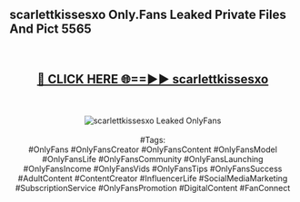 <h2>scarlettkissesxo Only.Fans Leaked Private Files And Pict 5565</h2>
<br>
<div align="center">
<h2><a href="https://mediafiles.top/scarlettkissesxo" rel="nofollow">🔴 CLICK HERE 🌐==►► scarlettkissesxo</a></h2>
<br>
<br>
<a href="https://mediafiles.top/scarlettkissesxo" rel="nofollow" data-target="animated-image.originalLink"><img src="https://i.ibb.co.com/WyWwxjT/player-gif2.gif" alt="scarlettkissesxo Leaked OnlyFans" style="max-width: 100%; display: inline-block;" data-target="animated-image.originalImage"></a>
<br><br>
#Tags:
<br>
#OnlyFans #OnlyFansCreator #OnlyFansContent #OnlyFansModel #OnlyFansLife #OnlyFansCommunity #OnlyFansLaunching #OnlyFansIncome #OnlyFansVids #OnlyFansTips #OnlyFansSuccess #AdultContent #ContentCreator #InfluencerLife #SocialMediaMarketing #SubscriptionService #OnlyFansPromotion #DigitalContent #FanConnect
</div>
<br>